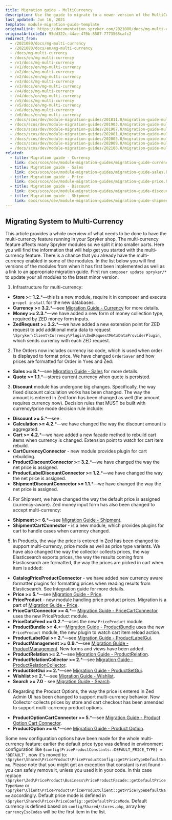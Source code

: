 ```yaml
---
title: Migration guide - MultiCurrency
description: Use the guide to migrate to a newer version of the MultiCurrency module.
last_updated: Jun 16, 2021
template: module-migration-guide-template
originalLink: https://documentation.spryker.com/2021080/docs/mg-multi-currency
originalArticleId: 95dd322c-44ae-476b-8587-7773565cafc2
redirect_from:
  - /2021080/docs/mg-multi-currency
  - /2021080/docs/en/mg-multi-currency
  - /docs/mg-multi-currency
  - /docs/en/mg-multi-currency
  - /v1/docs/mg-multi-currency
  - /v1/docs/en/mg-multi-currency
  - /v2/docs/mg-multi-currency
  - /v2/docs/en/mg-multi-currency
  - /v3/docs/mg-multi-currency
  - /v3/docs/en/mg-multi-currency
  - /v4/docs/mg-multi-currency
  - /v4/docs/en/mg-multi-currency
  - /v5/docs/mg-multi-currency
  - /v5/docs/en/mg-multi-currency
  - /v6/docs/mg-multi-currency
  - /v6/docs/en/mg-multi-currency
  - /docs/scos/dev/module-migration-guides/201811.0/migration-guide-multi-currency.html
  - /docs/scos/dev/module-migration-guides/201903.0/migration-guide-multi-currency.html
  - /docs/scos/dev/module-migration-guides/201907.0/migration-guide-multi-currency.html
  - /docs/scos/dev/module-migration-guides/202001.0/migration-guide-multi-currency.html
  - /docs/scos/dev/module-migration-guides/202005.0/migration-guide-multi-currency.html
  - /docs/scos/dev/module-migration-guides/202009.0/migration-guide-multi-currency.html
  - /docs/scos/dev/module-migration-guides/202108.0/migration-guide-multi-currency.html
related:
  - title: Migration guide - Currency
    link: docs/scos/dev/module-migration-guides/migration-guide-currency.html
  - title: Migration guide - Sales
    link: docs/scos/dev/module-migration-guides/migration-guide-sales.html
  - title: Migration guide - Price
    link: docs/scos/dev/module-migration-guides/migration-guide-price.html
  - title: Migration guide - Discount
    link: docs/scos/dev/module-migration-guides/migration-guide-discount.html
  - title: Migration guide - Shipment
    link: docs/scos/dev/module-migration-guides/migration-guide-shipment.html
---
```


## Migrating System to Multi-Currency

This article provides a whole overview of what needs to be done to have the multi-currency feature running in your Spryker shop. The multi-currency feature affects many Spryker modules so we split it into smaller parts. Here you will find the information that will help get you started with the multi-currency feature.
There is a chance that you already have the multi-currency enabled in some of the modules. In the list below you will find versions of the modules from when it has first been implemented as well as a link to an appropriate migration guide.
First run `composer update spryker/*` to update your all modules to the latest minor version.

1. Infrastructure for multi-currency:
* **Store >= 1.2.***—this is a new module, require it in composer and execute `propel install` for the new databases.
* **Currency >= 3.2.***—see [Migration Guide - Currency](/docs/scos/dev/module-migration-guides/migration-guide-currency.html) for more details.
* **Money >= 2.3.***—we have added a new form of money collection type, required by ZED money form inputs.
* **ZedRequest >= 3.2.***—we have added a new extension point for ZED request to add additional meta data to request `\Spryker\Client\Currency\Plugin\ZedRequestMetaDataProviderPlugin`, which sends currency with each ZED request.

2. The Orders now includes currency iso code, which is used when order is displayed to format price. We have changed `OrderSaver` and how prices are formatted for Order in Yves and Zed:
* **Sales >= 8.***—see [Migration Guide - Sales](/docs/scos/dev/module-migration-guides/migration-guide-sales.html) for more details.
* **Quote >= 1.1.***—stores current currency when quote is persisted.

3. **Discount** module has undergone big changes. Specifically, the way fixed discount calculation works has been changed. The way the amount is entered in Zed form has been changed as well (the amount requires currency now). Decision rules that MUST be built with currency/price mode decision rule include:
* **Discount >= 5.***—see .
* **Calculation >= 4.2.***—we have changed the way the discount amount is aggregated.
* **Cart >= 4.2.***—we have added a new facade method to rebuild cart items when currency is changed. Extension point to watch for cart item rebuild.
* **CartCurrencyConnector** - new module provides plugin for cart rebuilding. <!-- See [Currency configuration](/docs/scos/dev/back-end-development/data-manipulation/datapayload-conversion/multiple-currencies-per-store-configuration.html) for more details.-->
* **ProductDiscountConnector >= 3.2.***—we have changed the way the net price is assigned.
* **ProductLabelDiscountConnector >= 1.2.***—we have changed the way the net price is assigned.
* **ShipmentDiscountConnector >= 1.1.***—we have changed the way the net price is assigned.

4. For Shipment, we have changed the way the default price is assigned (currency-aware). Zed money input form has also been changed to accept multi-currency:
* **Shipment >= 6.***—see [Migration Guide - Shipment](/docs/scos/dev/module-migration-guides/migration-guide-shipment.html).
* **ShipmentCartConnector** - is a new module, which provides plugins for cart to handle cases when currency changed. <!-- add a link See Integration guide for more details.-->

5. In Products, the way the price is entered in Zed has been changed to support multi-currency, price mode as well as price type variants. We have also changed the way the collector collects prices, the way Elasticsearch exports prices, the way the results coming from Elasticsearch are formatted, the way the prices are picked in cart when item is added:
 * **CatalogPriceProductConnector** - we have added new currency aware formatter plugins for formatting prices when reading results from Elasticsearch. See Integration guide for more details.
* **Price >= 5.***—see [Migration Guide - Price](/docs/scos/dev/module-migration-guides/migration-guide-price.html).
* **PriceProduct** - new module handling price product prices. Migration is a part of [Migration Guide - Price](/docs/scos/dev/module-migration-guides/migration-guide-price.html).
* **PriceCartConnector >= 4.***— [Migration Guide - PriceCartConnector](/docs/scos/dev/module-migration-guides/migration-guide-pricecartconnector.html) uses the new PriceProduct module.
* **PriceDataFeed >= 0.2.***—uses the new `PriceProduct` module.
* **ProductBundle >= 4.***—[Migration Guide - ProductBundle](/docs/scos/dev/module-migration-guides/migration-guide-productbundle.html) uses the new `PriceProduct` module, the new plugin to watch cart item reload action.
* **ProductLabelGui >= 2.***—see [Migration Guide - ProductLabelGui](/docs/scos/dev/module-migration-guides/migration-guide-productlabelgui.html).
* **ProductManagement >= 0.9.***—see [Migration Guide - ProductManagement](/docs/scos/dev/module-migration-guides/migration-guide-productmanagement.html). New forms and views have been added.
* **ProductRelation >= 2.***—see [Migration Guide - ProductRelation](/docs/scos/dev/module-migration-guides/migration-guide-productrelation.html).
* **ProductRelationCollector >= 2.***—see [Migration Guide - ProductRelationCollector](/docs/scos/dev/module-migration-guides/migration-guide-productrelationcollector.html).
* **ProductSetGui >= 2.***—see [Migration Guide - ProductSetGui](/docs/scos/dev/module-migration-guides/migration-guide-productsetgui.html).
* **Wishlist >= 2.***—see [Migration Guide - Wishlist](/docs/scos/dev/module-migration-guides/migration-guide-wishlist.html).
* **Search >= 7.0** - see [Migration Guide - Search](/docs/scos/dev/module-migration-guides/migration-guide-search.html).

6. Regarding the Product Options, the way the price is entered in Zed Admin UI has been changed to support multi-currency behavior. Now Collector collects prices by store and cart checkout has been amended to support multi-currency product options.
* **ProductOptionCartConnector >= 5.***—see [Migration Guide - Product Option Cart Connector](/docs/scos/dev/module-migration-guides/migration-guide-productoptioncartconnector.html).
* **ProductOption >= 6.***—see [Migration Guide - Product Option](/docs/scos/dev/module-migration-guides/migration-guide-productoption.html).

Some new configuration options have been made for the whole multi-currency feature: earlier the default price type was defined in environment configuration like `$config[PriceProductConstants::DEFAULT_PRICE_TYPE] = 'DEFAULT'`, now it's moved to: `\Spryker\Shared\PriceProduct\PriceProductConfig::getPriceTypeDefaultName`. Please note that you might get an exception that constant is not found - you can safely remove it, unless you used it in your code. In this case replace `\Spryker\Zed\PriceProduct\Business\PriceProductFacade::getDefaultPriceTypeName` or `\Spryker\Client\PriceProduct\PriceProductClient::getPriceTypeDefaultName` accordingly. Default price mode is defined in `\Spryker\Shared\Price\PriceConfig::getDefaultPriceMode`. Default currency is defined based on `config/Shared/stores.php`, array key `currencyIsoCodes` will be the first item in the list.
